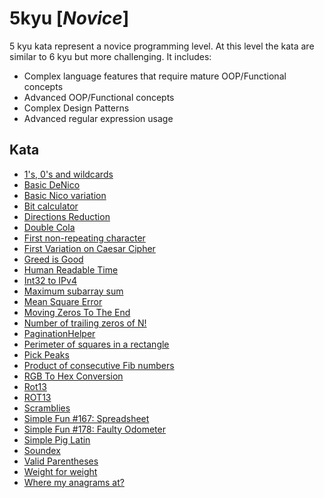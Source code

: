 # 5kyu [*Novice*]
5 kyu kata represent a novice programming level. At this level the kata are similar to 6 kyu but more challenging. It includes:  
- Complex language features that require mature OOP/Functional concepts  
- Advanced OOP/Functional concepts  
- Complex Design Patterns  
- Advanced regular expression usage

## Kata

- [1's, 0's and wildcards](https://www.codewars.com/kata/588f3e0dfa74475a2600002a)
- [Basic DeNico](https://www.codewars.com/kata/596f610441372ee0de00006e/)
- [Basic Nico variation](https://www.codewars.com/kata/5968bb83c307f0bb86000015)
- [Bit calculator](https://www.codewars.com/kata/52ece9de44751a64dc0001d9/)
- [Directions Reduction](https://www.codewars.com/kata/550f22f4d758534c1100025a/)
- [Double Cola](https://www.codewars.com/kata/551dd1f424b7a4cdae0001f0/)
- [First non-repeating character](https://www.codewars.com/kata/52bc74d4ac05d0945d00054e/)
- [First Variation on Caesar Cipher](https://www.codewars.com/kata/5508249a98b3234f420000fb/)
- [Greed is Good](https://www.codewars.com/kata/5270d0d18625160ada0000e4/)
- [Human Readable Time](https://www.codewars.com/kata/52685f7382004e774f0001f7/)
- [Int32 to IPv4](https://www.codewars.com/kata/52e88b39ffb6ac53a400022e/)
- [Maximum subarray sum](https://www.codewars.com/kata/54521e9ec8e60bc4de000d6c/)
- [Mean Square Error](https://www.codewars.com/kata/51edd51599a189fe7f000015/)
- [Moving Zeros To The End](https://www.codewars.com/kata/moving-zeros-to-the-end)  
- [Number of trailing zeros of N!](https://www.codewars.com/kata/52f787eb172a8b4ae1000a34/)
- [PaginationHelper](https://www.codewars.com/kata/515bb423de843ea99400000a/)
- [Perimeter of squares in a rectangle](https://www.codewars.com/kata/559a28007caad2ac4e000083/)
- [Pick Peaks](https://www.codewars.com/kata/5279f6fe5ab7f447890006a7/)
- [Product of consecutive Fib numbers](https://www.codewars.com/kata/5541f58a944b85ce6d00006a/)
- [RGB To Hex Conversion](https://www.codewars.com/kata/513e08acc600c94f01000001/)
- [Rot13](https://www.codewars.com/kata/530e15517bc88ac656000716/)
- [ROT13](https://www.codewars.com/kata/52223df9e8f98c7aa7000062/)
- [Scramblies](https://www.codewars.com/kata/55c04b4cc56a697bb0000048/)
- [Simple Fun #167: Spreadsheet](https://www.codewars.com/kata/58b38f24c723bf6b660000d8/)
- [Simple Fun #178: Faulty Odometer](https://www.codewars.com/kata/58b8d22560873d9068000085/)
- [Simple Pig Latin](https://www.codewars.com/kata/520b9d2ad5c005041100000f/)
- [Soundex](https://www.codewars.com/kata/587319230e9cf305bb000098/)
- [Valid Parentheses](https://www.codewars.com/kata/52774a314c2333f0a7000688/)
- [Weight for weight](https://www.codewars.com/kata/55c6126177c9441a570000cc/)
- [Where my anagrams at?](https://www.codewars.com/kata/523a86aa4230ebb5420001e1/)
